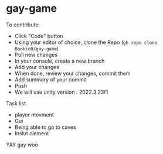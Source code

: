 # gay-game

To contribute:
- Click "Code" button
- Using your editor of choice, clone the Repo (`gh repo clone Bookie0/gay-game`)
- Pull new changes
- In your console, create a new branch 
- Add your changes
- When done, review your changes, commit them 
- Add summary of your commit
- Push
- We will use unity version : 2022.3.23f1

Task list
- player movment 
- Gui
- Being able to go to caves
- Inslut clement

YAY gay woo 